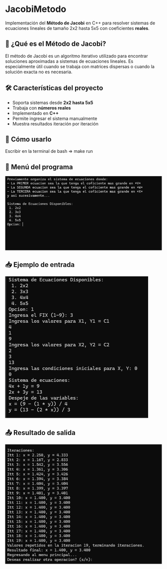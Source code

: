 # JacobiMetodo

Implementación del **Método de Jacobi** en C++ para resolver sistemas de ecuaciones lineales de tamaño 2x2 hasta 5x5 con coeficientes **reales**.

## 🧠 ¿Qué es el Método de Jacobi?
El método de Jacobi es un algoritmo iterativo utilizado para encontrar soluciones aproximadas a sistemas de ecuaciones lineales. Es especialmente útil cuando se trabaja con matrices dispersas o cuando la solución exacta no es necesaria.

## 🛠️ Características del proyecto

- Soporta sistemas desde **2x2 hasta 5x5**
- Trabaja con **números reales**
- Implementado en **C++**
- Permite ingresar el sistema manualmente
- Muestra resultados iteración por iteración

## 🚀 Cómo usarlo
Escribir en la terminal de bash => make run

## 🧾 Menú del programa
![Menú principal](Menu.png)

## 📥 Ejemplo de entrada
![Entrada del usuario](Input.png)

## 📤 Resultado de salida
![Resultado del programa](Output.png)